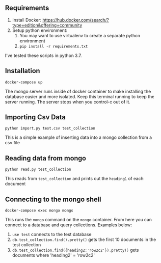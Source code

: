 ## Requirements
1. Install Docker: https://hub.docker.com/search/?type=edition&offering=community
2. Setup python environment:
    1. You may want to use virtualenv to create a separate python environment
    2. `pip install -r requirements.txt`

I've tested these scripts in python 3.7.

## Installation
`docker-compose up`

The mongo server runs inside of docker container to make installing the database easier and more isolated.  Keep this terminal running to keep the server running.  The server stops when you control-c out of it.

## Importing Csv Data
`python import.py test.csv test_collection`

This is a simple example of inserting data into a mongo collection from a csv file

## Reading data from mongo
`python read.py test_collection`

This reads from `test_collection` and prints out the `heading1` of each document

## Connecting to the mongo shell
`docker-compose exec mongo mongo`

This runs the `mongo` command on the `mongo` container.  From here you can connect to a database and query collections.  Examples below:
1. `use test` connects to the test database
2. `db.test_collection.find().pretty()` gets the first 10 documents in the test collection
3. `db.test_collection.find({heading2:'row2c2'}).pretty()` gets documents where 'heading2' = 'row2c2'
